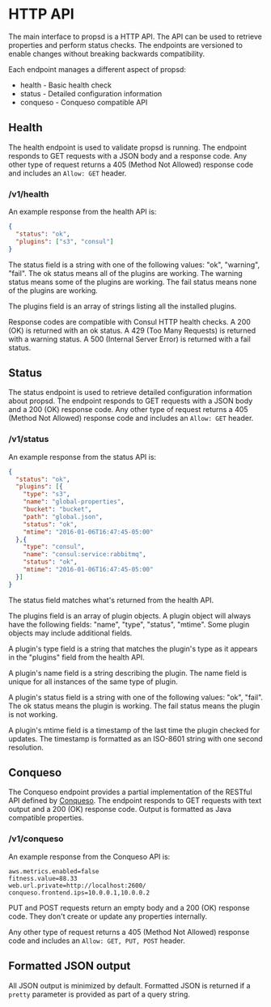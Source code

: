 # HTTP API #

The main interface to propsd is a HTTP API. The API can be used to retrieve
properties and perform status checks. The endpoints are versioned to enable
changes without breaking backwards compatibility. 

Each endpoint manages a different aspect of propsd:

* health - Basic health check
* status - Detailed configuration information
* conqueso - Conqueso compatible API

## Health ##

The health endpoint is used to validate propsd is running. The endpoint responds
to GET requests with a JSON body and a response code. Any other type of
request returns a 405 (Method Not Allowed) response code and includes an
`Allow: GET` header.

### /v1/health ###

An example response from the health API is:

~~~json
{
  "status": "ok",
  "plugins": ["s3", "consul"]
}
~~~

The status field is a string with one of the following values: "ok", "warning",
"fail". The ok status means all of the plugins are working. The warning status
means some of the plugins are working. The fail status means none of the plugins
are working.

The plugins field is an array of strings listing all the installed plugins.

Response codes are compatible with Consul HTTP health checks. A 200 (OK) is
returned with an ok status. A 429 (Too Many Requests) is returned with a warning
status. A 500 (Internal Server Error) is returned with a fail status.

## Status ##

The status endpoint is used to retrieve detailed configuration information about
propsd. The endpoint responds to GET requests with a JSON body and a 200 (OK)
response code. Any other type of request returns a 405 (Method Not Allowed)
response code and includes an `Allow: GET` header.

### /v1/status ###

An example response from the status API is:

~~~json
{
  "status": "ok",
  "plugins": [{
    "type": "s3",
    "name": "global-properties",
    "bucket": "bucket",
    "path": "global.json",
    "status": "ok",
    "mtime": "2016-01-06T16:47:45-05:00"
  },{
    "type": "consul",
    "name": "consul:service:rabbitmq",
    "status": "ok",
    "mtime": "2016-01-06T16:47:45-05:00"
  }]
}
~~~

The status field matches what's returned from the health API.

The plugins field is an array of plugin objects. A plugin object will always
have the following fields: "name", "type", "status", "mtime". Some plugin
objects may include additional fields.

A plugin's type field is a string that matches the plugin's type as it appears
in the "plugins" field from the health API.

A plugin's name field is a string describing the plugin. The name field is
unique for all instances of the same type of plugin.

A plugin's status field is a string with one of the following values: "ok",
"fail". The ok status means the plugin is working. The fail status means the
plugin is not working.

A plugin's mtime field is a timestamp of the last time the plugin checked
for updates. The timestamp is formatted as an ISO-8601 string with one second
resolution.

## Conqueso ##

The Conqueso endpoint provides a partial implementation of the RESTful API
defined by [Conqueso][]. The endpoint responds to GET requests with text output
and a 200 (OK) response code. Output is formatted as Java compatible properties.

### /v1/conqueso ###

An example response from the Conqueso API is:

~~~text
aws.metrics.enabled=false
fitness.value=88.33
web.url.private=http://localhost:2600/
conqueso.frontend.ips=10.0.0.1,10.0.0.2
~~~

PUT and POST requests return an empty body and a 200 (OK) response code. They
don't create or update any properties internally.

Any other type of request returns a 405 (Method Not Allowed) response code and
includes an `Allow: GET, PUT, POST` header.

## Formatted JSON output ##

All JSON output is minimized by default. Formatted JSON is returned if a
`pretty` parameter is provided as part of a query string.


[Conqueso]: https://github.com/rapid7/conqueso "Conqueso (Rapid7): Centrally manage dynamic properties across services"
